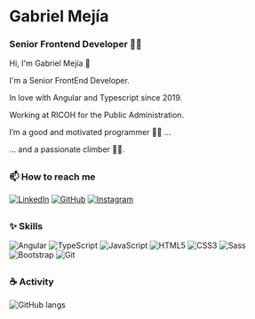 # Gabriel Mejía

### Senior Frontend Developer 🧙‍♂️

Hi, I'm Gabriel Mejía 👋

I'm a Senior FrontEnd Developer.

In love with Angular and Typescript since 2019.

Working at RICOH for the Public Administration.

I’m a good and motivated programmer 👨‍💻 ...

... and a passionate climber 🧗‍♂️.

##

### 📫 How to reach me

[![LinkedIn][linkedin-shield]][linkedin-url]
[![GitHub][github-shield]][github-url]
[![Instagram][instagram-shield]][instagram-url]

##

### ✨ Skills
 
![Angular][angular-shield]
![TypeScript][typescript-shield]
![JavaScript][javascript-shield]
![HTML5][html-shield]
![CSS3][css-shield]
![Sass][sass-shield]
![Bootstrap][bootstrap-shield]
![Git][git-shield]      

##

### ☕ Activity

![GitHub langs][github-langs]



<!-- MARKDOWN LINKS & IMAGES -->
<!-- https://www.markdownguide.org/basic-syntax/#reference-style-links -->
<!-- https://github.com/Ileriayo/markdown-badges -->
<!-- https://github.com/anuraghazra/github-readme-stats -->
[linkedin-shield]: https://img.shields.io/badge/linkedin-%230077B5.svg?style=for-the-badge&logo=linkedin&logoColor=white
[linkedin-url]: https://www.linkedin.com/in/endermejia
[github-shield]: https://img.shields.io/badge/github-%23121011.svg?style=for-the-badge&logo=github&logoColor=white
[github-url]: https://github.com/endermejia
[instagram-shield]: https://img.shields.io/badge/Instagram-%23E4405F.svg?style=for-the-badge&logo=Instagram&logoColor=white
[instagram-url]: https://www.instagram.com/gabri.mejia
[angular-shield]: https://img.shields.io/badge/angular-%23DD0031.svg?style=for-the-badge&logo=angular&logoColor=white
[typescript-shield]: https://img.shields.io/badge/typescript-%23007ACC.svg?style=for-the-badge&logo=typescript&logoColor=white
[javascript-shield]: https://img.shields.io/badge/javascript-%23323330.svg?style=for-the-badge&logo=javascript&logoColor=%23F7DF1E
[html-shield]: https://img.shields.io/badge/html5-%23E34F26.svg?style=for-the-badge&logo=html5&logoColor=white
[css-shield]: https://img.shields.io/badge/css3-%231572B6.svg?style=for-the-badge&logo=css3&logoColor=white
[sass-shield]: https://img.shields.io/badge/SASS-hotpink.svg?style=for-the-badge&logo=SASS&logoColor=white
[bootstrap-shield]: https://img.shields.io/badge/bootstrap-%23563D7C.svg?style=for-the-badge&logo=bootstrap&logoColor=white
[git-shield]: https://img.shields.io/badge/git-%23F05033.svg?style=for-the-badge&logo=git&logoColor=white
[github-langs]: https://github-readme-stats.vercel.app/api/top-langs/?username=endermejia&layout=compact
